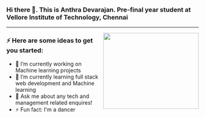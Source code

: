 ### Hi there 👋. This is Anthra Devarajan. Pre-final year student at Vellore Institute of Technology, Chennai

<hr>
<!--
**AnthraDevarajan13/AnthraDevarajan13** is a ✨ _special_ ✨ repository because its `README.md` (this file) appears on your GitHub profile.
-->
<img align="right" width="250" height="200" src="https://cdn.dribbble.com/users/1951182/screenshots/4560823/800x600.gif">

### ⚡ Here are some ideas to get you started:

- 🔭 I’m currently working on Machine learning projects
- 🌱 I’m currently learning full stack web development and Machine learning
- 💬 Ask me about any tech and management related enquires!
- ⚡ Fun fact: I'm a dancer
<!---- 📫 How to reach me: ... 
- 🤔 I’m looking for help with ...
- 👯 I’m looking to collaborate on ...
- 😄 Pronouns: ...--->

